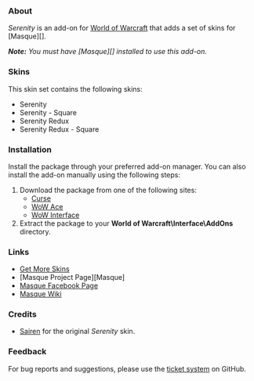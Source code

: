 ### About ###

_Serenity_ is an add-on for [World of Warcraft](https://worldofwarcraft.com "World of Warcraft Website") that adds a set of skins for [Masque][].

_**Note:** You must have [Masque][] installed to use this add-on._

### Skins ###

This skin set contains the following skins:

- Serenity
- Serenity - Square
- Serenity Redux
- Serenity Redux - Square

### Installation ###

Install the package through your preferred add-on manager. You can also install the add-on manually using the following steps:

1. Download the package from one of the following sites:
    - [Curse](https://mods.curse.com/addons/wow/masque-serenity "Download from Curse")
    - [WoW Ace](https://www.wowace.com/projects/masque-serenity "Download from WoW Ace")
    - [WoW Interface](http://www.wowinterface.com/downloads/info8875 "Download from WoW Interface")  
2. Extract the package to your **World of Warcraft\Interface\AddOns** directory.

### Links ###

- [Get More Skins](https://github.com/stormfx/masque/wiki/skin-list "Masque Skin List")
- [Masque Project Page][Masque]
- [Masque Facebook Page](https://www.facebook.com/masqueui "Masque on Facebook")
- [Masque Wiki](https://github.com/stormfx/masque/wiki "Masque Wiki")

### Credits ###

- [Sairen](http://www.wowace.com/profiles/sairen2) for the original _Serenity_ skin.

### Feedback ###

For bug reports and suggestions, please use the [ticket system](https://github.com/stormfx/masque_serenity/issues) on GitHub.
